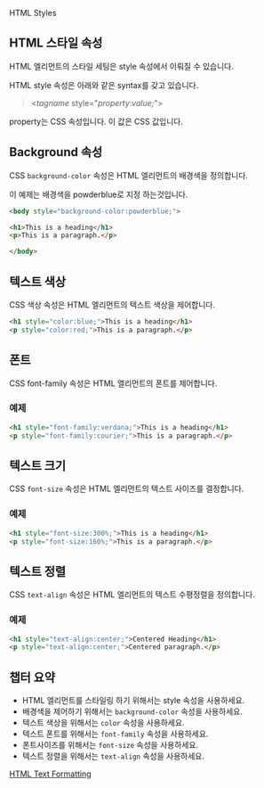 HTML Styles

## HTML 스타일 속성

HTML 엘리먼트의 스타일 세팅은 style 속성에서 이뤄질 수 있습니다.

HTML style 속성은 아래와 같은 syntax를 갖고 있습니다.

> <*tagname* style="*property*:*value;*">

property는 CSS 속성입니다. 이 값은 CSS 값입니다.



## Background 속성

CSS `background-color` 속성은 HTML 엘리먼트의 배경색을 정의합니다.

이 예제는 배경색을 powderblue로 지정 하는것입니다.

```html
<body style="background-color:powderblue;">

<h1>This is a heading</h1>
<p>This is a paragraph.</p>

</body>
```



## 텍스트 색상

CSS 색상 속성은 HTML 엘리먼트의 텍스트 색상을 제어합니다.

```html
<h1 style="color:blue;">This is a heading</h1>
<p style="color:red;">This is a paragraph.</p>
```



## 폰트

CSS font-family 속성은 HTML 엘리먼트의 폰트를 제어합니다.

### 예제

```html
<h1 style="font-family:verdana;">This is a heading</h1>
<p style="font-family:courier;">This is a paragraph.</p>
```



## 텍스트 크기

CSS `font-size` 속성은 HTML 엘리먼트의 텍스트 사이즈를 결정합니다.

### 예제

```html
<h1 style="font-size:300%;">This is a heading</h1>
<p style="font-size:160%;">This is a paragraph.</p>
```



## 텍스트 정렬

CSS `text-align` 속성은 HTML 엘리먼트의 텍스트 수평정렬을 정의합니다.

### 예제

```html
<h1 style="text-align:center;">Centered Heading</h1>
<p style="text-align:center;">Centered paragraph.</p>
```



## 챕터 요약

- HTML 엘리먼트를 스타일링 하기 위해서는 style 속성을 사용하세요.
- 배경색을 제어하기 위해서는 `background-color`  속성을 사용하세요.
- 텍스트 색상을 위해서는 `color` 속성을 사용하세요.
- 텍스트 폰트를 위해서는 `font-family`  속성을 사용하세요.
- 폰트사이즈를 위해서는  `font-size`  속성을 사용하세요.
- 텍스트 정렬을 위해서는  `text-align`  속성을 사용하세요.



[HTML Text Formatting](./HTML_textformatting.md)

















